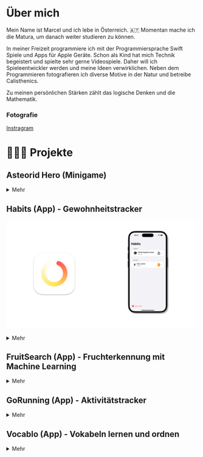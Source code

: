 # Über mich

Mein Name ist Marcel und ich lebe in Österreich. 🇦🇹 Momentan mache ich die Matura, um danach weiter studieren zu können.

In meiner Freizeit programmiere ich mit der Programmiersprache Swift Spiele und Apps für Apple Geräte.
Schon als Kind hat mich Technik begeistert und spielte sehr gerne Videospiele. Daher will ich Spieleentwickler werden und meine Ideen verwirklichen.
Neben dem Programmieren fotografieren ich diverse Motive in der Natur und betreibe Calisthenics.

Zu meinen persönlichen Stärken zählt das logische Denken und die Mathematik. 

### Fotografie
<a href="https://www.instagram.com/marcelscode/">Instragram</a>

# 👨🏻‍💻 Projekte

## Asteorid Hero (Minigame)

<details>
  <summary>Mehr</summary>
</details>



## Habits (App) - Gewohnheitstracker

![](/assets/habits/thumbnail.png)

<details>
  <summary>Mehr</summary>

  ![Screenshots](/assets/habits/habits%20screenshots.png)

  #### Funktionen
  - Liste aller Gewohnheiten.
  - Liste mit Gewohnheiten, die heute anstehen.
  - Kalendardarstellung deiner Streaks.
  - Usernotification zum Zeitpunkt der Gewohnheit.

  #### Technologien
  - Swift
  - SwiftUI
  - SwiftData
  - User Notifications
  - Swift Charts
  - Xcode
  - Git

  #### Platform
  - iOS

</details>



## FruitSearch (App) - Fruchterkennung mit Machine Learning

<details>
  <summary>Mehr</summary>

  #### Funktionen
  - Kameraintegration.
  - Erkennt einen Apfel, eine Banane, eine Orange und eine Tomate mit Machine Learning.
  - Ladet die Nährwerte der Frucht von der Spoonacular API.

  #### Technologien
  - Core ML
  - Create ML
  - AVFoundation
  - URL Request
  - Swift Charts
  - Swift
  - SwiftUI
  - Xcode
  - Git

  #### Platform
  - iOS

</details>



## GoRunning (App) - Aktivitätstracker

<details>
  <summary>Mehr</summary>
</details>



## Vocablo (App) - Vokabeln lernen und ordnen

<details>
  <summary>Mehr</summary>
</details>






[def]: /test.md